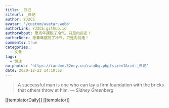 ```yaml
---
title: _日记
siteurl: _日记
author: YJ2CS
avatar: '/custom/avatar.webp'
authorLink: YJ2CS.github.io
authorAbout: 愿青年摆脱了冷气，只是向前走！
authorDesc: 愿青年摆脱了冷气，只是向前走！
comments: true
categories:
  - 文章
tags:
  - 悦读
no-photos: 'https://random.52ecy.cn/randbg.php?size=1&rid-_日记'
date: 2020-12-23 14:10:52
---
```

> A successful man is one who can lay a firm foundation with the bricks that others throw at him.
> &mdash; <cite>Sidney Greenberg</cite>

[[templatorDaily]]
[[templator]]